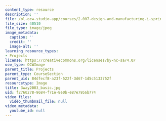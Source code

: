 ```yaml
---
content_type: resource
description: ''
file: /ol-ocw-studio-app/courses/2-007-design-and-manufacturing-i-spring-2009/f27602789684f71e8e0be87e7956b774_3way2003_basic.jpg
file_size: 40510
file_type: image/jpeg
image_metadata:
  caption: ''
  credit: ''
  image-alt: ''
learning_resource_types:
- Projects
license: https://creativecommons.org/licenses/by-nc-sa/4.0/
ocw_type: OCWImage
parent_title: Projects
parent_type: CourseSection
parent_uid: 84dfecf8-a23f-522f-3d67-1d5c5133752f
resourcetype: Image
title: 3way2003_basic.jpg
uid: f2760278-9684-f71e-8e0b-e87e7956b774
video_files:
  video_thumbnail_file: null
video_metadata:
  youtube_id: null
---
```


